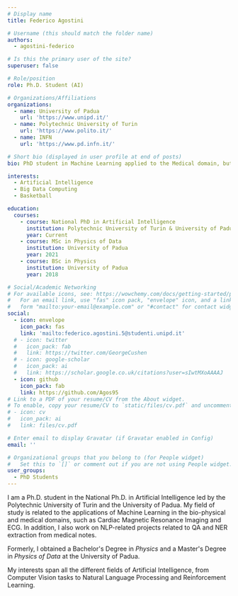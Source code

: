 ```yaml
---
# Display name
title: Federico Agostini

# Username (this should match the folder name)
authors:
  - agostini-federico

# Is this the primary user of the site?
superuser: false

# Role/position
role: Ph.D. Student (AI)

# Organizations/Affiliations
organizations:
  - name: University of Padua
    url: 'https://www.unipd.it/'
  - name: Polytechnic University of Turin
    url: 'https://www.polito.it/'
  - name: INFN
    url: 'https://www.pd.infn.it/'

# Short bio (displayed in user profile at end of posts)
bio: PhD student in Machine Learning applied to the Medical domain, but interested in all aspects related to AI.

interests:
  - Artificial Intelligence
  - Big Data Computing
  - Basketball

education:
  courses:
    - course: National PhD in Artificial Intelligence
      institution: Polytechnic University of Turin & University of Padua
      year: Current
    - course: MSc in Physics of Data
      institution: University of Padua
      year: 2021
    - course: BSc in Physics
      institution: University of Padua
      year: 2018

# Social/Academic Networking
# For available icons, see: https://wowchemy.com/docs/getting-started/page-builder/#icons
#   For an email link, use "fas" icon pack, "envelope" icon, and a link in the
#   form "mailto:your-email@example.com" or "#contact" for contact widget.
social:
  - icon: envelope
    icon_pack: fas
    link: 'mailto:federico.agostini.5@studenti.unipd.it'
  # - icon: twitter
  #   icon_pack: fab
  #   link: https://twitter.com/GeorgeCushen
  # - icon: google-scholar
  #   icon_pack: ai
  #   link: https://scholar.google.co.uk/citations?user=sIwtMXoAAAAJ
  - icon: github
    icon_pack: fab
    link: https://github.com/Agos95
# Link to a PDF of your resume/CV from the About widget.
# To enable, copy your resume/CV to `static/files/cv.pdf` and uncomment the lines below.
# - icon: cv
#   icon_pack: ai
#   link: files/cv.pdf

# Enter email to display Gravatar (if Gravatar enabled in Config)
email: ''

# Organizational groups that you belong to (for People widget)
#   Set this to `[]` or comment out if you are not using People widget.
user_groups:
  - PhD Students
---
```


I am a Ph.D. student in the National Ph.D. in Artificial Intelligence led by the Polytechnic University of Turin and the University of Padua. My field of study is related to the applications of Machine Learning in the bio-physical and medical domains, such as Cardiac Magnetic Resonance Imaging and ECG. In addition, I also work on NLP-related projects related to QA and NER extraction from medical notes.

Formerly, I obtained a Bachelor's Degree in *Physics* and a Master's Degree in *Physics of Data* at the University of Padua.

My interests span all the different fields of Artificial Intelligence, from Computer Vision tasks to Natural Language Processing and Reinforcement Learning.
